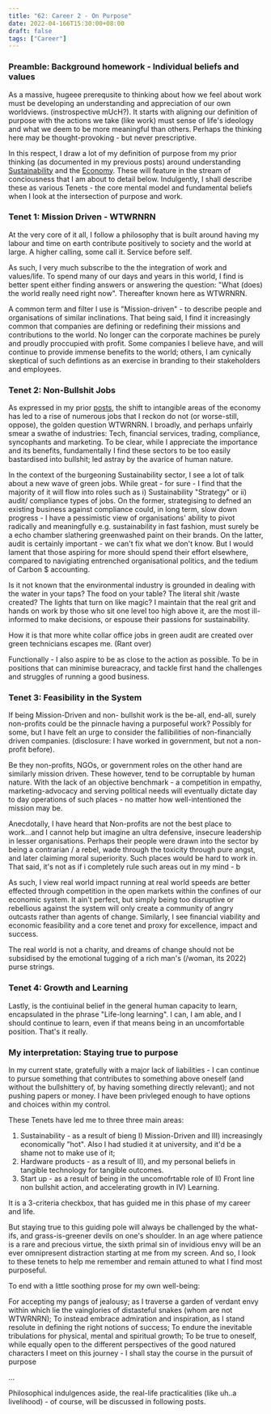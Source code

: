 ```yaml
---
title: "62: Career 2 - On Purpose"
date: 2022-04-166T15:30:00+08:00
draft: false
tags: ["Career"]
---
```


### Preamble: Background homework - Individual beliefs and values

As a massive, hugeee prerequsite to thinking about how we feel about work must be developing an understanding and appreciation of our own worldviews.  (instrospective mUcH?). It starts with aligning our definition of purpose with the actions we take (like work) must sense of life's ideology and what we deem to be more meaningful than others. Perhaps the thinking here may be thought-provoking - but never prescriptive.

In this respect, I draw a lot of my definition of purpose from my prior thinking (as documented in my previous posts) around understanding [Sustainability](https://www.makwaijun.com/blog/post28/) and the [Economy](https://www.makwaijun.com/post35/). These will feature in the stream of conciousness that I am about to detail below. Indulgently, I shall describe these as various Tenets - the core mental model and fundamental beliefs when I look at the intersection of purpose and work. 

### Tenet 1: Mission Driven - WTWRNRN
At the very core of it all, I follow a philosophy that is built around having my labour and time on earth contribute positively to society and the world at large. A higher calling, some call it. Service before self.  

As such, I very much subscribe to the the integration of work and values/life. To spend many of our days and years in this world, I find is better spent either finding answers or answering the question: "What (does) the world really need right now". Thereafter known here as WTWRNRN.

A common term and filter I use is "Mission-driven" - to describe people and organisations of similar inclinations. That being said, I find it increasingly common that companies are defining or redefining their missions and contributions to the world. No longer can the corporate machines be purely and proudly proccupied with profit. Some companies I believe have, and will continue to provide immense benefits to the world; others, I am cynically skeptical of such defintions as an exercise in branding to their stakeholders and employees. 

### Tenet 2: Non-Bullshit Jobs

As expressed in my prior [posts](https://www.makwaijun.com/blog/post42/), the shift to intangible areas of the economy has led to a rise of numerous jobs that I reckon do not (or worse-still, oppose), the golden question WTWRNRN. I broadly, and perhaps unfairly smear a swathe of industries: Tech, financial services, trading, compliance, syncophants and marketing. To be clear, while I appreciate the importance and its benefits, fundamentally I find these sectors to be too easily bastardised into bullshit; led astray by the avarice of human nature. 

In the context of the burgeoning Sustainability sector, I see a lot of talk about a new wave of green jobs. While great - for sure - I find that the majority of it will flow into roles such as i) Sustainability "Strategy" or ii) audit/ compliance types of jobs. On the former, strategising to defned an existing business against compliance could, in long term, slow down progress - I have a pessimistic view of organisations' ability to pivot radically and meaningfully e.g. sustainability in fast fashion, must surely be a echo chamber slathering greenwashed paint on their brands. On the latter, audit is certainly important - we can't fix what we don't know. But I would lament that those aspiring for more should spend their effort elsewhere, compared to navigiating entrenched organisational politics, and the tedium of Carbon $ accounting. 

Is it not known that the environmental industry is grounded in dealing with the water in your taps? The food on your table? The literal shit /waste created? The lights that turn on like magic? I maintain that the real grit and hands on work by those who sit one level too high above it, are the most ill-informed to make decisions, or espouse their passions for sustainability. 

How it is that more white collar office jobs in green audit are created over green technicians escapes me.  (Rant over)

Functionally - I also aspire to be as close to the action as possible. To be in positions that can minimise bureacracy, and tackle first hand the challenges and struggles of running a good business. 

### Tenet 3: Feasibility in the System

If being Mission-Driven and non- bullshit work is the be-all, end-all, surely non-profits could be the pinnacle having a purposeful work? Possibly for some, but I have felt an urge to consider the fallibilities of non-financially driven companies. (disclosure: I have worked in government, but not a non-profit before). 

Be they non-profits, NGOs, or government roles on the other hand are similarly mission driven. These however, tend to be corruptable by human nature. With the lack of an objective benchmark - a competition in empathy, marketing-advocacy and serving political needs will eventually dictate day to day operations of such places - no matter how well-intentioned the mission may be. 

Anecdotally, I have heard that Non-profits are not the best place to work...and I cannot help but imagine an ultra defensive, insecure leadership in lesser organisations. Perhaps their people were drawn into the sector by being a contrarian / a rebel, wade through the toxicity through pure angst, and later claiming moral superiority. Such places would be hard to work in. That said, it's not as if i completely rule such areas out in my mind - b

As such, I view real world impact running at real world speeds are better effected through competition in the open markets within the confines of our economic system. It ain't perfect, but simply being too disruptive or rebellious against the system will only create a community of angry outcasts rather than agents of change. Similarly, I see financial viability and economic feasibility and a core tenet and proxy for excellence, impact and success. 

The real world is not a charity, and dreams of change should not be subsidised by the emotional tugging of a rich man's (/woman, its 2022) purse strings. 

### Tenet 4: Growth and Learning

Lastly, is the contiuinal belief in the general human capacity to learn, encapsulated in the phrase "Life-long learning". I can, I am able, and I should continue to learn, even if that means being in an uncomfortable position. That's it really.

### My interpretation: Staying true to purpose

In my current state, gratefully with a major lack of liabilities - I can continue to pursue something that contributes to something above oneself (and without the bullshittery of, by having something directly relevant); and not pushing papers or money. I have been privleged enough to have options and choices within my control. 

These Tenets have led me to three three main areas:
1) Sustainability - as a result of bieng I) Mission-Driven and III) increasingly economically "hot". Also I had studied it at university, and it'd be a shame not to make use of it;
2) Hardware products - as a result of II), and my personal beliefs in tangible technology for tangible outcomes. 
3) Start up - as a result of being in the uncomofrtable role of II) Front line non bullshit action, and accelerating growth in IV) Learning.

It is a 3-criteria checkbox, that has guided me in this phase of my career and life.

But staying true to this guiding pole will always be challenged by the what-ifs, and grass-is-greener devils on one's shoulder. In an age where patience is a rare and precious virtue, the sixth primal sin of invidious envy will be an ever omnipresent distraction starting at me from my screen. And so, I look to these tenets to help me remember and remain attuned to what I find most purposeful.

To end with a little soothing prose for my own well-being:

For accepting my pangs of jealousy; as I traverse a garden of verdant envy
within which lie the vainglories of distasteful snakes (whom are not WTWRNRN);
To instead embrace admiration and inspiration, as I stand resolute in defining the right notions of success;
To endure the inevitable tribulations for physical, mental and spiritual growth;
To be true to oneself, while equally open to the
different perspectives of the good natured characters I meet on this journey - 
I shall stay the course in the pursuit of purpose

...


Philosophical indulgences aside, the real-life practicalities (like uh..a livelihood) - of course, will be discussed in following posts.

